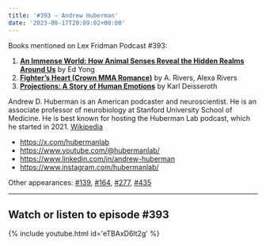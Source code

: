 ```yaml
---
title: '#393 – Andrew Huberman'
date: '2023-08-17T20:09:02+00:00'
---
```


Books mentioned on Lex Fridman Podcast #393:

1. <b><a href="https://amzn.to/47yHaaj" target="_blank" rel="sponsored noopener noreferrer">An Immense World: How Animal Senses Reveal the Hidden Realms Around Us</a></b> by Ed Yong
2. <b><a href="https://amzn.to/3E3ZBpP" target="_blank" rel="sponsored noopener noreferrer">Fighter’s Heart (Crown MMA Romance)</a></b> by A. Rivers, Alexa Rivers
3. <b><a href="https://amzn.to/45dnmHY" target="_blank" rel="sponsored noopener noreferrer">Projections: A Story of Human Emotions</a></b> by Karl Deisseroth

Andrew D. Huberman is an American podcaster and neuroscientist. He is an associate professor of neurobiology at Stanford University School of Medicine. He is best known for hosting the Huberman Lab podcast, which he started in 2021. <a href="https://en.wikipedia.org/wiki/Andrew_D._Huberman" target="_blank">Wikipedia</a>

- <a href="https://x.com/hubermanlab" target="_blank">https://x.com/hubermanlab</a>
- <a href="https://www.youtube.com/@hubermanlab/" target="_blank">https://www.youtube.com/@hubermanlab/</a>
- <a href="https://www.linkedin.com/in/andrew-huberman" target="_blank">https://www.linkedin.com/in/andrew-huberman</a>
- <a href="https://www.instagram.com/hubermanlab/" target="_blank">https://www.instagram.com/hubermanlab/</a>

Other appearances: [\#139](/139-andrew-huberman/), [\#164](/164-andrew-huberman/), [\#277](/277-andrew-huberman/), [\#435](/435-andrew-huberman/)

- - - - - -

## Watch or listen to episode #393

{% include youtube.html id='eTBAxD6lt2g' %}